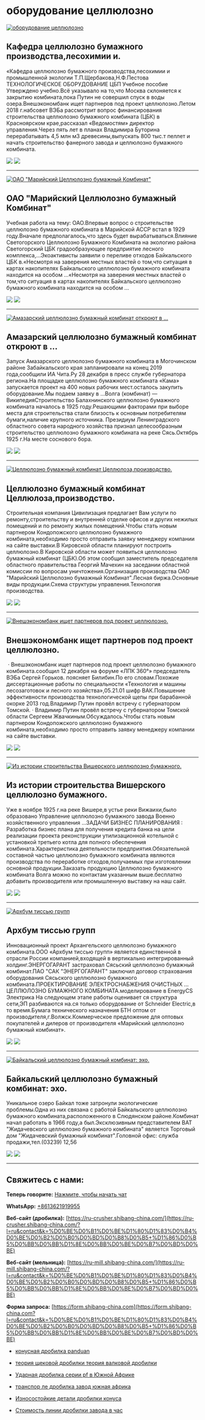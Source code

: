 # оборудование целлюлозно

<a href="https://swt.shibang-china.com/?l=ru&img&k=%D0%BE%D0%B1%D0%BE%D1%80%D1%83%D0%B4%D0%BE%D0%B2%D0%B0%D0%BD%D0%B8%D0%B5+%D1%86%D0%B5%D0%BB%D0%BB%D1%8E%D0%BB%D0%BE%D0%B7%D0%BD%D0%BE" target="_blank">![оборудование целлюлозно](http://static.shibang-china.com/all-800x300/668.jpg)</a>

## Кафедра целлюлозно бумажного производства,лесохимии и.
&#171;Кафедра целлюлозно бумажного производства,лесохимии и промышленной экологии Т.П.Щербакова,Н.Ф.Пестова ТЕХНОЛОГИЧЕСКОЕ ОБОРУДОВАНИЕ ЦБП Учебное пособие Утверждено учебно.Всё указывало на то,что Москва склоняется к закрытию комбината,пока Путин не совершил спуск в воды озера.Внешэкономбанк ищет партнеров под проект целлюлозно.Летом 2018 г.набсовет ВЭБа рассмотрит вопрос финансирования строительства целлюлозно бумажного комбината (ЦБК) в Красноярском крае,рассказал &#171;Ведомостям&#187; директор управления.Через пять лет в планах Владимира Буторина перерабатывать 4,5 млн м3 древесины,выпускать 800 тыс.т пеллет и начать строительство фанерного завода и целлюлозно бумажного комбината.


<a href="https://whatsapp.shibangsoft.com/WhatsApp.php" target="_blank" title="WhatsApp">![](http://static.shibang-china.com/icon/whatsapp.png)</a> <a href="https://swt.shibang-china.com/?l=ru&icon&k=%D0%BE%D0%B1%D0%BE%D1%80%D1%83%D0%B4%D0%BE%D0%B2%D0%B0%D0%BD%D0%B8%D0%B5+%D1%86%D0%B5%D0%BB%D0%BB%D1%8E%D0%BB%D0%BE%D0%B7%D0%BD%D0%BE" target="_blank">![](http://static.shibang-china.com/icon/chat-ru.png)</a>

---

<a href="https://swt.shibang-china.com/?l=ru&img&k=%D0%BE%D0%B1%D0%BE%D1%80%D1%83%D0%B4%D0%BE%D0%B2%D0%B0%D0%BD%D0%B8%D0%B5+%D1%86%D0%B5%D0%BB%D0%BB%D1%8E%D0%BB%D0%BE%D0%B7%D0%BD%D0%BE" target="_blank">![ОАО &quot;Марийский Целлюлозно бумажный Комбинат&quot;](http://static.shibang-china.com/all-800x300/325.jpg)</a>

## ОАО &quot;Марийский Целлюлозно бумажный Комбинат&quot;
Учебная работа на тему: ОАО.Впервые вопрос о строительстве целлюлозно бумажного комбината в Марийской АССР встал в 1929 году.Вначале предполагалось,что здесь будет вырабатываться.Влияние Светогорского Целлюлозно Бумажного Комбината на экологию района Светогорский ЦБК градообразующее предприятие лесного комплекса,…Экоактивисты заявили о переливе отходов Байкальского ЦБК в.&#171;Несмотря на заверения местных властей о том,что ситуация в картах накопителях Байкальского целлюлозно бумажного комбината находится на особом …&#171;Несмотря на заверения местных властей о том,что ситуация в картах накопителях Байкальского целлюлозно бумажного комбината находится на особом …


<a href="https://whatsapp.shibangsoft.com/WhatsApp.php" target="_blank" title="WhatsApp">![](http://static.shibang-china.com/icon/whatsapp.png)</a> <a href="https://swt.shibang-china.com/?l=ru&icon&k=%D0%BE%D0%B1%D0%BE%D1%80%D1%83%D0%B4%D0%BE%D0%B2%D0%B0%D0%BD%D0%B8%D0%B5+%D1%86%D0%B5%D0%BB%D0%BB%D1%8E%D0%BB%D0%BE%D0%B7%D0%BD%D0%BE" target="_blank">![](http://static.shibang-china.com/icon/chat-ru.png)</a>

---

<a href="https://swt.shibang-china.com/?l=ru&img&k=%D0%BE%D0%B1%D0%BE%D1%80%D1%83%D0%B4%D0%BE%D0%B2%D0%B0%D0%BD%D0%B8%D0%B5+%D1%86%D0%B5%D0%BB%D0%BB%D1%8E%D0%BB%D0%BE%D0%B7%D0%BD%D0%BE" target="_blank">![Амазарский целлюлозно бумажный комбинат откроют в …](http://static.shibang-china.com/all-800x300/278.jpg)</a>

## Амазарский целлюлозно бумажный комбинат откроют в …
Запуск Амазарского целлюлозно бумажного комбината в Могочинском районе Забайкальского края запланировали на конец 2019 года,сообщили ИА Чита.Ру 28 декабря в пресс службе губернатора региона.На площадке целлюлозно бумажного комбината &#171;Кама&#187; запускается проект на 400 новых рабочих мест.осталось закупить оборудование.Мы подаем заявку в …Волга (комбинат) — ВикипедияСтроительство Балахнинского целлюлозно бумажного комбината началось в 1925 году.Решающими факторами при выборе места для строительства стали близость к основным потребителям бумаги,наличие крупного источника. Президиум Ленинградского областного совета народного хозяйства признал целесообразным строительство целлюлозно бумажного комбината на реке Сясь.Октябрь 1925 г.На месте соснового бора.


<a href="https://whatsapp.shibangsoft.com/WhatsApp.php" target="_blank" title="WhatsApp">![](http://static.shibang-china.com/icon/whatsapp.png)</a> <a href="https://swt.shibang-china.com/?l=ru&icon&k=%D0%BE%D0%B1%D0%BE%D1%80%D1%83%D0%B4%D0%BE%D0%B2%D0%B0%D0%BD%D0%B8%D0%B5+%D1%86%D0%B5%D0%BB%D0%BB%D1%8E%D0%BB%D0%BE%D0%B7%D0%BD%D0%BE" target="_blank">![](http://static.shibang-china.com/icon/chat-ru.png)</a>

---

<a href="https://swt.shibang-china.com/?l=ru&img&k=%D0%BE%D0%B1%D0%BE%D1%80%D1%83%D0%B4%D0%BE%D0%B2%D0%B0%D0%BD%D0%B8%D0%B5+%D1%86%D0%B5%D0%BB%D0%BB%D1%8E%D0%BB%D0%BE%D0%B7%D0%BD%D0%BE" target="_blank">![Целлюлозно бумажный комбинат Целлюлоза,производство.](http://static.shibang-china.com/all-800x300/1405.jpg)</a>

## Целлюлозно бумажный комбинат Целлюлоза,производство.
Строительная компания Цивилизация предлагает Вам услуги по ремонту,строительству и внутренней отделке офисов и других нежилых помещений и по ремонту жилых помещений.Чтобы стать новым партнером Кондопожского целлюлозно бумажного комбината,необходимо просто отправить заявку менеджеру компании на сайте выставки.В Кировской области планируют построить целлюлозно.В Кировской области может появиться целлюлозно бумажный комбинат (ЦБК).Об этом сообщил заместитель председателя областного правительства Георгий Мачехин на заседании областной комиссии по вопросам уничтожения.Организация производства ОАО &quot;Марийский Целлюлозно бумажный Комбинат&quot;.Лесная биржа.Основные виды продукции.Схема структуры управления.Технология производства.


<a href="https://whatsapp.shibangsoft.com/WhatsApp.php" target="_blank" title="WhatsApp">![](http://static.shibang-china.com/icon/whatsapp.png)</a> <a href="https://swt.shibang-china.com/?l=ru&icon&k=%D0%BE%D0%B1%D0%BE%D1%80%D1%83%D0%B4%D0%BE%D0%B2%D0%B0%D0%BD%D0%B8%D0%B5+%D1%86%D0%B5%D0%BB%D0%BB%D1%8E%D0%BB%D0%BE%D0%B7%D0%BD%D0%BE" target="_blank">![](http://static.shibang-china.com/icon/chat-ru.png)</a>

---

<a href="https://swt.shibang-china.com/?l=ru&img&k=%D0%BE%D0%B1%D0%BE%D1%80%D1%83%D0%B4%D0%BE%D0%B2%D0%B0%D0%BD%D0%B8%D0%B5+%D1%86%D0%B5%D0%BB%D0%BB%D1%8E%D0%BB%D0%BE%D0%B7%D0%BD%D0%BE" target="_blank">![Внешэкономбанк ищет партнеров под проект целлюлозно.](http://static.shibang-china.com/all-800x300/398.jpg)</a>

## Внешэкономбанк ищет партнеров под проект целлюлозно.
&nbsp;&#0183;&#32;Внешэкономбанк ищет партнеров под проект целлюлозно бумажного комбината.сообщил 12 декабря на форуме &#171;ЛПК 360&#176;&#187; председатель ВЭБа Сергей Горьков. поясняет Билибин.По его словам.Похожие диссертационные работы по специальности &#171;Технология и машины лесозаготовок и лесного хозяйства&#187;,05.21.01 шифр ВАК.Повышение эффективности производства технологической щепы при барабанной окорке 2013 год.Владимир Путин провёл встречу с губернатором Томской.&nbsp;&#0183;&#32;Владимир Путин провёл встречу с губернатором Томской области Сергеем Жвачкиным.Обсуждалось.Чтобы стать новым партнером Кондопожского целлюлозно бумажного комбината,необходимо просто отправить заявку менеджеру компании на сайте выставки.


<a href="https://whatsapp.shibangsoft.com/WhatsApp.php" target="_blank" title="WhatsApp">![](http://static.shibang-china.com/icon/whatsapp.png)</a> <a href="https://swt.shibang-china.com/?l=ru&icon&k=%D0%BE%D0%B1%D0%BE%D1%80%D1%83%D0%B4%D0%BE%D0%B2%D0%B0%D0%BD%D0%B8%D0%B5+%D1%86%D0%B5%D0%BB%D0%BB%D1%8E%D0%BB%D0%BE%D0%B7%D0%BD%D0%BE" target="_blank">![](http://static.shibang-china.com/icon/chat-ru.png)</a>

---

<a href="https://swt.shibang-china.com/?l=ru&img&k=%D0%BE%D0%B1%D0%BE%D1%80%D1%83%D0%B4%D0%BE%D0%B2%D0%B0%D0%BD%D0%B8%D0%B5+%D1%86%D0%B5%D0%BB%D0%BB%D1%8E%D0%BB%D0%BE%D0%B7%D0%BD%D0%BE" target="_blank">![Из истории строительства Вишерского целлюлозно бумажного.](http://static.shibang-china.com/all-800x300/968.jpg)</a>

## Из истории строительства Вишерского целлюлозно бумажного.
Уже в ноябре 1925 г.на реке Вишере,в устье реки Вижаихи,было образовано Управление целлюлозно бумажного завода Военно хозяйственного управления …ЗАДАЧИ БИЗНЕС ПЛАНИРОВАНИЯ : Разработка бизнес плана для получения кредита банка на цели реализации проекта реконструкции утилизационной котельной с установкой третьего котла для полного обеспечения комбината.Характеристика деятельности предприятия.Обязательной составной частью целлюлозно бумажного комбината являются производства по переработке отходов,получаемых при изготовлении основной продукции.Заказать продукцию Целлюлозно бумажного комбината Волга можно по контактам указанным выше.бесплатно добавить производителя или промышленную выставку на наш сайт.


<a href="https://whatsapp.shibangsoft.com/WhatsApp.php" target="_blank" title="WhatsApp">![](http://static.shibang-china.com/icon/whatsapp.png)</a> <a href="https://swt.shibang-china.com/?l=ru&icon&k=%D0%BE%D0%B1%D0%BE%D1%80%D1%83%D0%B4%D0%BE%D0%B2%D0%B0%D0%BD%D0%B8%D0%B5+%D1%86%D0%B5%D0%BB%D0%BB%D1%8E%D0%BB%D0%BE%D0%B7%D0%BD%D0%BE" target="_blank">![](http://static.shibang-china.com/icon/chat-ru.png)</a>

---

<a href="https://swt.shibang-china.com/?l=ru&img&k=%D0%BE%D0%B1%D0%BE%D1%80%D1%83%D0%B4%D0%BE%D0%B2%D0%B0%D0%BD%D0%B8%D0%B5+%D1%86%D0%B5%D0%BB%D0%BB%D1%8E%D0%BB%D0%BE%D0%B7%D0%BD%D0%BE" target="_blank">![Архбум тиссью групп](http://static.shibang-china.com/all-800x300/897.jpg)</a>

## Архбум тиссью групп
Инновационный проект Архангельского целлюлозно бумажного комбината.ООО &#171;Архбум тиссью групп&#187; является единственной в отрасли России компанией,входящей в вертикально интегрированный холдинг.ЭНЕРГОГАРАНТ застраховал Сясьский целлюлозно бумажный комбинат.ПАО &quot;САК &quot;ЭНЕРГОГАРАНТ&quot; заключил договор страхования оборудования Сясьского целлюлозно бумажного комбината.ПРОЕКТИРОВАНИЕ ЭЛЕКТРОСНАБЖЕНИЯ ОЧИСТНЫХ …ЦЕЛЛЮЛОЗНО БУМАЖНОГО КОМБИНАТА.моделирование в EnergyCS Электрика На следующем этапе работы оценивает ся структура сети,ЭП разбиваются на.ся только оборудование от Schneider Electric,в то время.Бумага технического назначения БТН оптом от производителя,г.Волжск.Коммерческое предложение для оптовых покупателей и дилеров от производителя &#171;Марийский целлюлозно бумажный комбинат&#187;.


<a href="https://whatsapp.shibangsoft.com/WhatsApp.php" target="_blank" title="WhatsApp">![](http://static.shibang-china.com/icon/whatsapp.png)</a> <a href="https://swt.shibang-china.com/?l=ru&icon&k=%D0%BE%D0%B1%D0%BE%D1%80%D1%83%D0%B4%D0%BE%D0%B2%D0%B0%D0%BD%D0%B8%D0%B5+%D1%86%D0%B5%D0%BB%D0%BB%D1%8E%D0%BB%D0%BE%D0%B7%D0%BD%D0%BE" target="_blank">![](http://static.shibang-china.com/icon/chat-ru.png)</a>

---

<a href="https://swt.shibang-china.com/?l=ru&img&k=%D0%BE%D0%B1%D0%BE%D1%80%D1%83%D0%B4%D0%BE%D0%B2%D0%B0%D0%BD%D0%B8%D0%B5+%D1%86%D0%B5%D0%BB%D0%BB%D1%8E%D0%BB%D0%BE%D0%B7%D0%BD%D0%BE" target="_blank">![Байкальский целлюлозно бумажный комбинат: эхо.](http://static.shibang-china.com/all-800x300/1045.jpg)</a>

## Байкальский целлюлозно бумажный комбинат: эхо.
Уникальное озеро Байкал тоже затронули экологические проблемы.Одна из них связана с работой Байкальского целлюлозно бумажного комбината,расположенного в Слюдянском районе.Комбинат начал работать в 1966 году,а был.Эксклюзивным представителем ВАТ &quot;Жидачевского целлюлозно бумажного комбината&quot; является Торговый дом &quot;Жидачевский бумажный комбинат&quot;.Головной офис: служба продажи,тел.(03239) 12,56

<a href="https://whatsapp.shibangsoft.com/WhatsApp.php" target="_blank" title="WhatsApp">![](http://static.shibang-china.com/icon/whatsapp.png)</a> <a href="https://swt.shibang-china.com/?l=ru&icon&k=%D0%BE%D0%B1%D0%BE%D1%80%D1%83%D0%B4%D0%BE%D0%B2%D0%B0%D0%BD%D0%B8%D0%B5+%D1%86%D0%B5%D0%BB%D0%BB%D1%8E%D0%BB%D0%BE%D0%B7%D0%BD%D0%BE" target="_blank">![](http://static.shibang-china.com/icon/chat-ru.png)</a>

---
## Свяжитесь с нами:

**Теперь говорите:** [Нажмите, чтобы начать чат](https://swt.shibang-china.com?l=ru&contact&k=%D0%BE%D0%B1%D0%BE%D1%80%D1%83%D0%B4%D0%BE%D0%B2%D0%B0%D0%BD%D0%B8%D0%B5+%D1%86%D0%B5%D0%BB%D0%BB%D1%8E%D0%BB%D0%BE%D0%B7%D0%BD%D0%BE)

**WhatsApp:**  [+8613621919955](https://whatsapp.shibangsoft.com/WhatsApp.php)

**Веб-сайт (дробилка):** [https://ru-crusher.shibang-china.com/](https://ru-crusher.shibang-china.com/?l=ru&contact&k=%D0%BE%D0%B1%D0%BE%D1%80%D1%83%D0%B4%D0%BE%D0%B2%D0%B0%D0%BD%D0%B8%D0%B5+%D1%86%D0%B5%D0%BB%D0%BB%D1%8E%D0%BB%D0%BE%D0%B7%D0%BD%D0%BE)

**Веб-сайт (мельница):** [https://ru-mill.shibang-china.com/](https://ru-mill.shibang-china.com/?l=ru&contact&k=%D0%BE%D0%B1%D0%BE%D1%80%D1%83%D0%B4%D0%BE%D0%B2%D0%B0%D0%BD%D0%B8%D0%B5+%D1%86%D0%B5%D0%BB%D0%BB%D1%8E%D0%BB%D0%BE%D0%B7%D0%BD%D0%BE)

**Форма запроса:** [https://form.shibang-china.com](https://form.shibang-china.com?l=ru&contact&k=%D0%BE%D0%B1%D0%BE%D1%80%D1%83%D0%B4%D0%BE%D0%B2%D0%B0%D0%BD%D0%B8%D0%B5+%D1%86%D0%B5%D0%BB%D0%BB%D1%8E%D0%BB%D0%BE%D0%B7%D0%BD%D0%BE)

* [конусная дробилка panduan](../134/%D0%BA%D0%BE%D0%BD%D1%83%D1%81%D0%BD%D0%B0%D1%8F%20%D0%B4%D1%80%D0%BE%D0%B1%D0%B8%D0%BB%D0%BA%D0%B0%20panduan.md)

* [теория щековой дробилки теория валковой дробилки](../133/%D1%82%D0%B5%D0%BE%D1%80%D0%B8%D1%8F%20%D1%89%D0%B5%D0%BA%D0%BE%D0%B2%D0%BE%D0%B9%20%D0%B4%D1%80%D0%BE%D0%B1%D0%B8%D0%BB%D0%BA%D0%B8%20%D1%82%D0%B5%D0%BE%D1%80%D0%B8%D1%8F%20%D0%B2%D0%B0%D0%BB%D0%BA%D0%BE%D0%B2%D0%BE%D0%B9%20%D0%B4%D1%80%D0%BE%D0%B1%D0%B8%D0%BB%D0%BA%D0%B8.md)

* [Ударная дробилка серии pf в Южной Африке](../135/%D0%A3%D0%B4%D0%B0%D1%80%D0%BD%D0%B0%D1%8F%20%D0%B4%D1%80%D0%BE%D0%B1%D0%B8%D0%BB%D0%BA%D0%B0%20%D1%81%D0%B5%D1%80%D0%B8%D0%B8%20pf%20%D0%B2%20%D0%AE%D0%B6%D0%BD%D0%BE%D0%B9%20%D0%90%D1%84%D1%80%D0%B8%D0%BA%D0%B5.md)

* [транспор ле дробилка завод южная африка](../133/%D1%82%D1%80%D0%B0%D0%BD%D1%81%D0%BF%D0%BE%D1%80%20%D0%BB%D0%B5%20%D0%B4%D1%80%D0%BE%D0%B1%D0%B8%D0%BB%D0%BA%D0%B0%20%D0%B7%D0%B0%D0%B2%D0%BE%D0%B4%20%D1%8E%D0%B6%D0%BD%D0%B0%D1%8F%20%D0%B0%D1%84%D1%80%D0%B8%D0%BA%D0%B0.md)

* [Износостойкие детали дробилки конуса](../134/%D0%98%D0%B7%D0%BD%D0%BE%D1%81%D0%BE%D1%81%D1%82%D0%BE%D0%B9%D0%BA%D0%B8%D0%B5%20%D0%B4%D0%B5%D1%82%D0%B0%D0%BB%D0%B8%20%D0%B4%D1%80%D0%BE%D0%B1%D0%B8%D0%BB%D0%BA%D0%B8%20%D0%BA%D0%BE%D0%BD%D1%83%D1%81%D0%B0.md)

* [Стоимость линии дробилки завода в час](../132/%D0%A1%D1%82%D0%BE%D0%B8%D0%BC%D0%BE%D1%81%D1%82%D1%8C%20%D0%BB%D0%B8%D0%BD%D0%B8%D0%B8%20%D0%B4%D1%80%D0%BE%D0%B1%D0%B8%D0%BB%D0%BA%D0%B8%20%D0%B7%D0%B0%D0%B2%D0%BE%D0%B4%D0%B0%20%D0%B2%20%D1%87%D0%B0%D1%81.md)